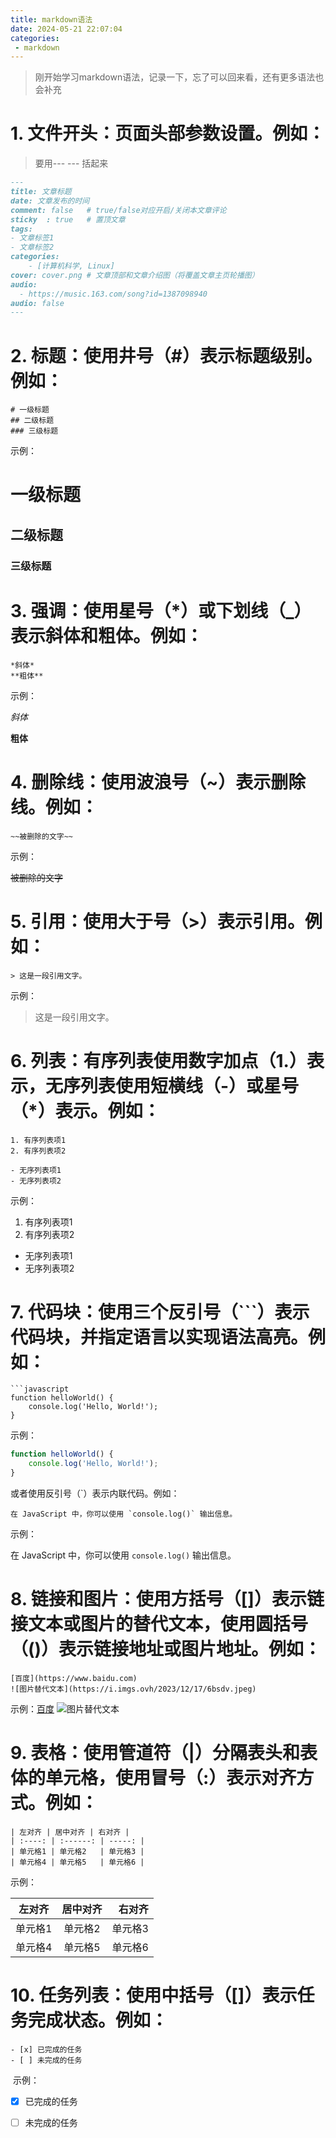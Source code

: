 ```yaml
---
title: markdown语法
date: 2024-05-21 22:07:04
categories:
 - markdown
---
```

> 刚开始学习markdown语法，记录一下，忘了可以回来看，还有更多语法也会补充

# 1. **文件开头**：页面头部参数设置。例如：

   > 要用--- --- 括起来

   ```markdown
   ---
   title: 文章标题
   date: 文章发布的时间
   comment: false   # true/false对应开启/关闭本文章评论
   sticky  : true   # 置顶文章
   tags:
   - 文章标签1
   - 文章标签2
   categories:
       - [计算机科学, Linux]
   cover: cover.png # 文章顶部和文章介绍图（将覆盖文章主页轮播图）
   audio:
     - https://music.163.com/song?id=1387098940
   audio: false
   ---
   ```

# 2. **标题**：使用井号（#）表示标题级别。例如：

   ```
   # 一级标题
   ## 二级标题
   ### 三级标题
   ```

   示例：

   # 一级标题
   ## 二级标题
   ### 三级标题

# 3. **强调**：使用星号（*）或下划线（_）表示斜体和粗体。例如：

   ```
   *斜体*
   **粗体**
   ```

   示例：

   *斜体*

   **粗体**

# 4. **删除线**：使用波浪号（~）表示删除线。例如：

   ```
   ~~被删除的文字~~
   ```

   示例：

   ~~被删除的文字~~

# 5. **引用**：使用大于号（>）表示引用。例如：

   ```
   > 这是一段引用文字。
   ```

   示例：

   > 这是一段引用文字。

# 6. **列表**：有序列表使用数字加点（1.）表示，无序列表使用短横线（-）或星号（*）表示。例如：

   ```
   1. 有序列表项1
   2. 有序列表项2
   
   - 无序列表项1
   - 无序列表项2
   ```

   示例：

   1. 有序列表项1
   2. 有序列表项2

   - 无序列表项1
   - 无序列表项2

# 7. **代码块**：使用三个反引号（```）表示代码块，并指定语言以实现语法高亮。例如：

   ```
   ```javascript
   function helloWorld() {
       console.log('Hello, World!');
   }
   ```

   示例：

   ```javascript
   function helloWorld() {
       console.log('Hello, World!');
   }
   ```

   或者使用反引号（`）表示内联代码。例如：

   ```
   在 JavaScript 中，你可以使用 `console.log()` 输出信息。
   ```

   示例：

   在 JavaScript 中，你可以使用 `console.log()` 输出信息。

# 8. **链接和图片**：使用方括号（[]）表示链接文本或图片的替代文本，使用圆括号（()）表示链接地址或图片地址。例如：

   ```
   [百度](https://www.baidu.com)
   ![图片替代文本](https://i.imgs.ovh/2023/12/17/6bsdv.jpeg)
   ```

   示例：[百度](https://www.baidu.com)
   ![图片替代文本](https://i.imgs.ovh/2023/12/17/6bsdv.jpeg)

# 9. **表格**：使用管道符（|）分隔表头和表体的单元格，使用冒号（:）表示对齐方式。例如：

   ```
   | 左对齐 | 居中对齐 | 右对齐 |
   | :----: | :------: | -----: |
   | 单元格1 | 单元格2   | 单元格3 |
   | 单元格4 | 单元格5   | 单元格6 |
   ```

   示例：

   | 左对齐  | 居中对齐 |  右对齐 |
   | :-----: | :------: | ------: |
   | 单元格1 | 单元格2  | 单元格3 |
   | 单元格4 | 单元格5  | 单元格6 |

# 10. **任务列表**：使用中括号（[]）表示任务完成状态。例如：

   ```
   - [x] 已完成的任务
   - [ ] 未完成的任务
   ```

​	示例：

- [x] 已完成的任务

- [ ] 未完成的任务
